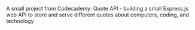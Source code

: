 A small project from Codecademy: Quote API  - building a small Express.js web API to store and serve different quotes about computers, coding, and technology
